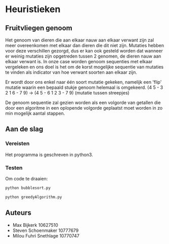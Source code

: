 # Heuristieken

## Fruitvliegen genoom

Het genoom van dieren die aan elkaar nauw aan elkaar verwant zijn zal meer overeenkomen met elkaar dan dieren die dit niet zijn.
Mutaties hebben voor deze verschillen gezorgd, dus er kan ook gesteld worden dat wanneer er weinig mutaties zijn opgetreden tussen 2
genomen, de dieren nauw aan elkaar verwant is. In onze case worden genoom sequenties met elkaar vergeleken en ons doel is het om de korst
mogelijke sequentie van mutaties te vinden als indicator van hoe verwant soorten aan elkaar zijn.

Er wordt door ons enkel naar één soort mutatie gekeken, namelijk een 'flip' mutatie waarin een bepaald stukje genoom helemaal is
omgekeerd. (4 5 - 3 2 1 6 - 7 9) -> (4 5 - 6 1 2 3 - 7 9) (mutatie tussen streepjes)

De genoom sequentie zal gezien worden als een volgorde van getallen die door een algoritme in een oplopende volgorde geplaatst moet worden in
zo min mogelijk aantal stappen.

## Aan de slag
### Vereisten
Het programma is geschreven in python3.
### Testen
Om code te draaien:
```python
python bubblesort.py
```
```python
python greedyAlgorithm.py
```

## Auteurs
* Max Bijkerk 10627510
* Steven Schoenmaker 10777679
* Milou Fuhri Snethlage 10770747
